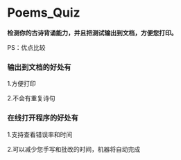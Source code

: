 # Poems_Quiz

**检测你的古诗背诵能力，并且把测试输出到文档，方便您打印。**

PS：优点比较

### 输出到文档的好处有

1.方便打印

2.不会有重复诗句

### 在线打开程序的好处有

1.支持查看错误率和时间

2.可以减少您手写和批改的时间，机器将自动完成
